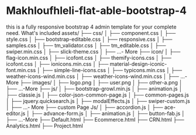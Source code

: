 # Makhloufhleli-flat-able-bootstrap-4
this is a fully responsive bootstrap 4 admin template for your complete need.
What's included
assets/
├── css/
│   ├── component.css
│   ├── style.css
│   ├── bootstrap-editable.css
│   ├── responsive.css
│   ├── samples.css
│   ├── tm_validator.css
│   ├── tm_editable.css
│   ├── swiper.min.css
│   ├── slick-theme.css
│   ├── ...- More
├── icon/
│   ├── flag-icon.min.css
│   ├── icofont.css
│   ├── themify-icons.css
│   ├── icofont.css
│   ├── ionicons.min.css
│   ├── material-design-iconic-font.min.css
│   ├── simple-line-icons.css
│   ├── typicons.min.css
│   ├── weather-icons-wind.min.css
│   ├── weather-icons-wind.min.css
│   ├── ...- More
├── images/
│   ├── logo.png
│   ├── user.png
│   ├── other-a.png
│   ├── ...-More
├── js/
│   ├── bootstrap-growl.min.js
│   ├── animation.js
│   ├── classie.js
│   ├── color-json-common-page.js
│   ├── common-pages.js
│   ├── jquery.quicksearch.js
│   ├── modalEffects.js
│   ├── swiper-custom.js
│   ├── ...- More
├── custom Page Js/
│   ├── accordion.js
│   ├── ace-editor.js
│   ├── advance-form.js
│   ├── animation.js
│   ├── button-fab.js
│   ├── ...-More
├── Default.html
├──  Ecommerce.html
├── CRN.html
├── Analytics.html
├── Project.html
